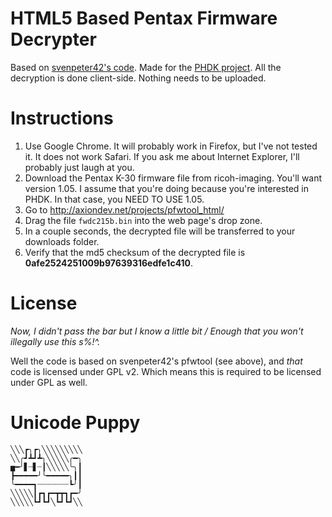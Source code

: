 # HTML5 Based Pentax Firmware Decrypter
Based on [svenpeter42's code](https://github.com/svenpeter42/pfwtool). Made for the [PHDK project](http://www.pentaxforums.com/forums/6-pentax-dslr-discussion/250555-resurrecting-pentax-firmware-hacking.html). All the decryption is done client-side. Nothing needs to be uploaded.

# Instructions
1. Use Google Chrome. It will probably work in Firefox, but I've not tested it. It does not work Safari. If you ask me about Internet Explorer, I'll probably just laugh at you.
2. Download the Pentax K-30 firmware file from ricoh-imaging. You'll want version 1.05. I assume that you're doing because you're interested in PHDK. In that case, you NEED TO USE 1.05.
3. Go to http://axiondev.net/projects/pfwtool_html/
4.  Drag the file `fwdc215b.bin` into the web page's drop zone.
5. In a couple seconds, the decrypted file will be transferred to your downloads folder.
6. Verify that the md5 checksum of the decrypted file is **0afe2524251009b97639316edfe1c410**.

# License
*Now, I didn't pass the bar but I know a little bit / Enough that you won't illegally use this s%!^.*

Well the code is based on svenpeter42's pfwtool (see above), and *that* code is licensed under GPL v2. Which means this is required to be licensed under GPL as well.

# Unicode Puppy
    ╲╲╲┏╮┏╮╲╲╲╲╲╲╲╲╲
    ╲╲╭┛┻┛┻╮╲╲╲╲╲╭━╮
    ▅━╯▋┈▋┈┃╲╲╲╲╲╰╮┃
    ┣━━━━━╯╰━━━━━╮┃┃
    ╰━━━━┓┈┈┈┈┈┈┈┗╯┃
    ╲╲╲╲╲┃┏┓┏━┳┳┓┏━╯
    ╲╲╲╲╲┗┛┗┛╲┗┛┗┛╲╲ 
